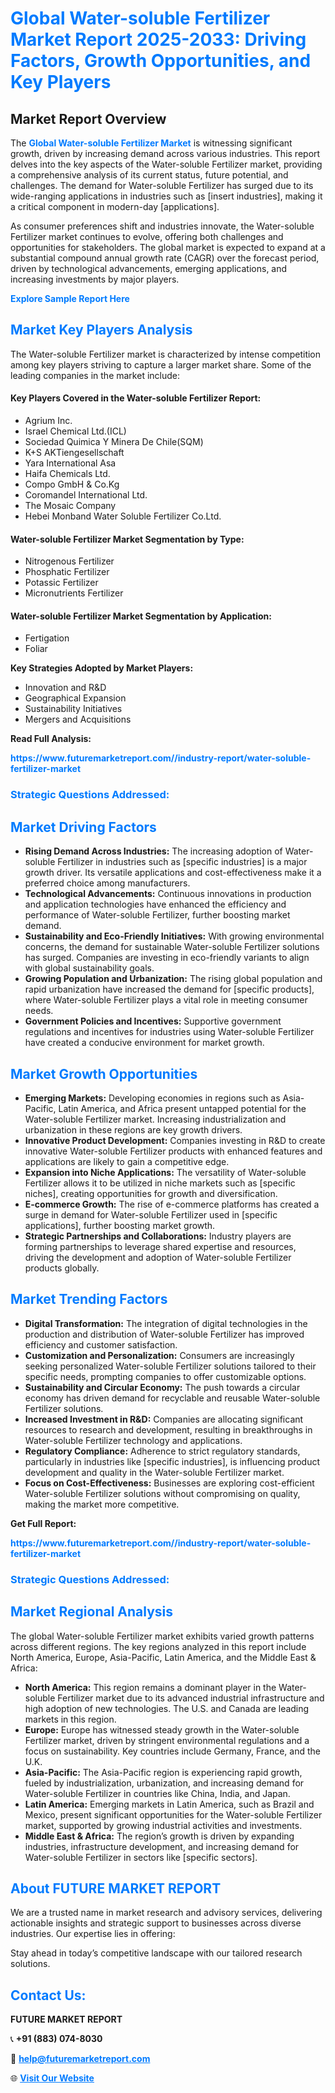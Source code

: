 <h1 style="color: #007BFF;">Global Water-soluble Fertilizer Market Report 2025-2033: Driving Factors, Growth Opportunities, and Key Players</h1>

<section id="overview">
<h2>Market Report Overview</h2>
<p>The <a href="https://www.futuremarketreport.com//industry-report/water-soluble-fertilizer-market" style="color: #007BFF; text-decoration: none;"><strong>Global Water-soluble Fertilizer Market</strong></a> is witnessing significant growth, driven by increasing demand across various industries. This report delves into the key aspects of the Water-soluble Fertilizer market, providing a comprehensive analysis of its current status, future potential, and challenges. The demand for Water-soluble Fertilizer has surged due to its wide-ranging applications in industries such as [insert industries], making it a critical component in modern-day [applications].</p>
<p>As consumer preferences shift and industries innovate, the Water-soluble Fertilizer market continues to evolve, offering both challenges and opportunities for stakeholders. The global market is expected to expand at a substantial compound annual growth rate (CAGR) over the forecast period, driven by technological advancements, emerging applications, and increasing investments by major players.</p>
</section>

<section id="overview">
<p><a href="https://www.futuremarketreport.com//request-sample/reportId=88204" style="color: #007BFF; text-decoration: none;"><strong>Explore Sample Report Here</strong></a></p>
</section>

<section id="key-players">
<h2 style="color: #007BFF;">Market Key Players Analysis</h2>
<p>The Water-soluble Fertilizer market is characterized by intense competition among key players striving to capture a larger market share. Some of the leading companies in the market include:</p>
<h4>Key Players Covered in the Water-soluble Fertilizer Report:</h4>
<ul><li>Agrium Inc.</li><li>Israel Chemical Ltd.(ICL)</li><li>Sociedad Quimica Y Minera De Chile(SQM)</li><li>K+S AKTiengesellschaft</li><li>Yara International Asa</li><li>Haifa Chemicals Ltd.</li><li>Compo GmbH &amp; Co.Kg</li><li>Coromandel International Ltd.</li><li>The Mosaic Company</li><li>Hebei Monband Water Soluble Fertilizer Co.Ltd.</li></ul>
<h4>Water-soluble Fertilizer Market Segmentation by Type:</h4>
<ul><li>Nitrogenous Fertilizer</li><li>Phosphatic Fertilizer</li><li>Potassic Fertilizer</li><li>Micronutrients Fertilizer</li></ul>

<h4>Water-soluble Fertilizer Market Segmentation by Application:</h4>
<ul><li>Fertigation</li><li>Foliar</li></ul>
<p><strong>Key Strategies Adopted by Market Players:</strong></p>
<ul>
<li>Innovation and R&D</li>
<li>Geographical Expansion</li>
<li>Sustainability Initiatives</li>
<li>Mergers and Acquisitions</li>
</ul>
</section>

<section>
<p><strong>Read Full Analysis: </strong></p><a href="https://www.futuremarketreport.com//industry-report/water-soluble-fertilizer-market" style="color: #007BFF; text-decoration: none;"><strong>https://www.futuremarketreport.com//industry-report/water-soluble-fertilizer-market</strong></a>
<h3 style="color: #007BFF;">Strategic Questions Addressed:</h3>
</section>

<section id="driving-factors">
<h2 style="color: #007BFF;">Market Driving Factors</h2>
<ul>
<li><strong>Rising Demand Across Industries:</strong> The increasing adoption of Water-soluble Fertilizer in industries such as [specific industries] is a major growth driver. Its versatile applications and cost-effectiveness make it a preferred choice among manufacturers.</li>
<li><strong>Technological Advancements:</strong> Continuous innovations in production and application technologies have enhanced the efficiency and performance of Water-soluble Fertilizer, further boosting market demand.</li>
<li><strong>Sustainability and Eco-Friendly Initiatives:</strong> With growing environmental concerns, the demand for sustainable Water-soluble Fertilizer solutions has surged. Companies are investing in eco-friendly variants to align with global sustainability goals.</li>
<li><strong>Growing Population and Urbanization:</strong> The rising global population and rapid urbanization have increased the demand for [specific products], where Water-soluble Fertilizer plays a vital role in meeting consumer needs.</li>
<li><strong>Government Policies and Incentives:</strong> Supportive government regulations and incentives for industries using Water-soluble Fertilizer have created a conducive environment for market growth.</li>
</ul>
</section>

<section id="growth-opportunities">
<h2 style="color: #007BFF;">Market Growth Opportunities</h2>
<ul>
<li><strong>Emerging Markets:</strong> Developing economies in regions such as Asia-Pacific, Latin America, and Africa present untapped potential for the Water-soluble Fertilizer market. Increasing industrialization and urbanization in these regions are key growth drivers.</li>
<li><strong>Innovative Product Development:</strong> Companies investing in R&D to create innovative Water-soluble Fertilizer products with enhanced features and applications are likely to gain a competitive edge.</li>
<li><strong>Expansion into Niche Applications:</strong> The versatility of Water-soluble Fertilizer allows it to be utilized in niche markets such as [specific niches], creating opportunities for growth and diversification.</li>
<li><strong>E-commerce Growth:</strong> The rise of e-commerce platforms has created a surge in demand for Water-soluble Fertilizer used in [specific applications], further boosting market growth.</li>
<li><strong>Strategic Partnerships and Collaborations:</strong> Industry players are forming partnerships to leverage shared expertise and resources, driving the development and adoption of Water-soluble Fertilizer products globally.</li>
</ul>
</section>

<section id="trending-factors">
<h2 style="color: #007BFF;">Market Trending Factors</h2>
<ul>
<li><strong>Digital Transformation:</strong> The integration of digital technologies in the production and distribution of Water-soluble Fertilizer has improved efficiency and customer satisfaction.</li>
<li><strong>Customization and Personalization:</strong> Consumers are increasingly seeking personalized Water-soluble Fertilizer solutions tailored to their specific needs, prompting companies to offer customizable options.</li>
<li><strong>Sustainability and Circular Economy:</strong> The push towards a circular economy has driven demand for recyclable and reusable Water-soluble Fertilizer solutions.</li>
<li><strong>Increased Investment in R&D:</strong> Companies are allocating significant resources to research and development, resulting in breakthroughs in Water-soluble Fertilizer technology and applications.</li>
<li><strong>Regulatory Compliance:</strong> Adherence to strict regulatory standards, particularly in industries like [specific industries], is influencing product development and quality in the Water-soluble Fertilizer market.</li>
<li><strong>Focus on Cost-Effectiveness:</strong> Businesses are exploring cost-efficient Water-soluble Fertilizer solutions without compromising on quality, making the market more competitive.</li>
</ul>
</section>

<section>
<p><strong>Get Full Report: </strong></p><a href="https://www.futuremarketreport.com//industry-report/water-soluble-fertilizer-market" style="color: #007BFF; text-decoration: none;"><strong>https://www.futuremarketreport.com//industry-report/water-soluble-fertilizer-market</strong></a>
<h3 style="color: #007BFF;">Strategic Questions Addressed:</h3>
</section>


<section id="regional-analysis">
<h2 style="color: #007BFF;">Market Regional Analysis</h2>
<p>The global Water-soluble Fertilizer market exhibits varied growth patterns across different regions. The key regions analyzed in this report include North America, Europe, Asia-Pacific, Latin America, and the Middle East & Africa:</p>
<ul>
<li><strong>North America:</strong> This region remains a dominant player in the Water-soluble Fertilizer market due to its advanced industrial infrastructure and high adoption of new technologies. The U.S. and Canada are leading markets in this region.</li>
<li><strong>Europe:</strong> Europe has witnessed steady growth in the Water-soluble Fertilizer market, driven by stringent environmental regulations and a focus on sustainability. Key countries include Germany, France, and the U.K.</li>
<li><strong>Asia-Pacific:</strong> The Asia-Pacific region is experiencing rapid growth, fueled by industrialization, urbanization, and increasing demand for Water-soluble Fertilizer in countries like China, India, and Japan.</li>
<li><strong>Latin America:</strong> Emerging markets in Latin America, such as Brazil and Mexico, present significant opportunities for the Water-soluble Fertilizer market, supported by growing industrial activities and investments.</li>
<li><strong>Middle East & Africa:</strong> The region’s growth is driven by expanding industries, infrastructure development, and increasing demand for Water-soluble Fertilizer in sectors like [specific sectors].</li>
</ul>
</section>

<footer>
<h2 style="color: #007BFF;">About FUTURE MARKET REPORT</h2>
<p>We are a trusted name in market research and advisory services, delivering actionable insights and strategic support to businesses across diverse industries. Our expertise lies in offering:</p>

<p>Stay ahead in today’s competitive landscape with our tailored research solutions.</p>

<h2 style="color: #007BFF;">Contact Us:</h2>
<p><strong>FUTURE MARKET REPORT</strong></p>
<p>📞 <strong>+91 (883) 074-8030</strong></p>
<p>📧 <strong><a href="mailto:help@futuremarketreport.com" style="color: #007BFF;">help@futuremarketreport.com</a></strong></p>
<p>🌐 <strong><a href="https://www.futuremarketreport.com/" style="color: #007BFF;">Visit Our Website</a></strong></p>
</footer>